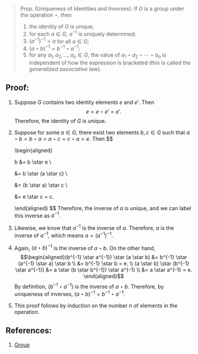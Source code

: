 > Prop. (Uniqueness of Identities and Inverses): If $G$ is a group under the operation $\star$, then 
> 	1. the identity of $G$ is unique; 
> 	2. for each $a \in G$, $a^{-1}$ is uniquely determined; 
> 	3. $(a^{-1})^{-1} = a$ for all $a \in G$; 
> 	4. $(a \star b)^{-1} = b^{-1} \star a^{-1}$; 
> 	5. for any $a_{1}, a_{2}, \ldots, a_{n} \in G$, the value of $a_{1} \star a_{2} \star \dotsm \star a_{n}$ is independent of how the expression is bracketed (this is called the *generalized associative law*). 

## Proof: 
1. Suppose $G$ contains two identity elements $e$ and $e'$. Then $$e = e\star e' = e'.$$ Therefore, the identity of $G$ is unique. 
2. Suppose for some $a \in G$, there exist two elements $b, c \in G$ such that $a \star b = b \star a = a \star c = c \star a = e$. Then 
	$$
	
	\begin{aligned}
	
	b &= b \star e \\ 
	
	&= b \star (a \star c) \\ 
	
	&= (b \star a) \star c \\ 
	
	&= e \star c  = c.
	
	\end{aligned}
	$$ Therefore, the inverse of $a$ is unique, and we can label this inverse as $a^{-1}$. 
3. Likewise, we know that $a^{-1}$ is the inverse of $a$. Therefore, $a$ is the inverse of $a^{-1}$, which means $a = (a^{-1})^{-1}$. 
4. Again, $(a \star b)^{-1}$ is the inverse of $a \star b$. On the other hand, $$\begin{aligned}(b^{-1} \star a^{-1}) \star (a \star b) &= b^{-1} \star (a^{-1} \star a) \star b \\ &= b^{-1} \star b = e. \\ (a \star b) \star (b^{-1} \star a^{-1}) &= a \star (b \star b^{-1}) \star a^{-1} \\ &= a \star a^{-1} = e. \end{aligned}$$ By definition, $(b^{-1} \star a^{-1})$ is the inverse of $a \star b$. Therefore, by uniqueness of inverses, $(a \star b)^{-1} = b^{-1} \star a^{-1}.$ 
5. This proof follows by induction on the number $n$ of elements in the operation. 

## References:
1. [Group](Group.md)